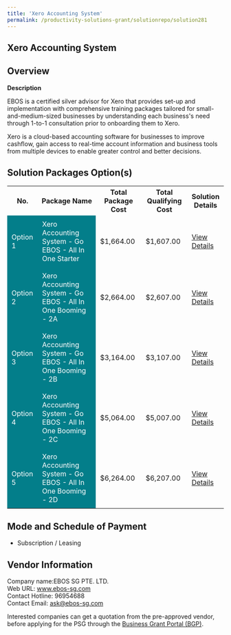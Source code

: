 ```yaml
---
title: 'Xero Accounting System'
permalink: /productivity-solutions-grant/solutionrepo/solution281
---
```


## Xero Accounting System

## Overview

**Description**

EBOS is a certified silver advisor for Xero that provides set-up and implementation with comprehensive training packages tailored for small-and-medium-sized businesses by understanding each business's need through 1-to-1 consultation prior to onboarding them to Xero. 

Xero is a cloud-based accounting software for businesses to improve cashflow, gain access to real-time account information and business tools from multiple devices to enable greater control and better decisions.

## Solution Packages Option(s)

<table>
<tr>
<th><b>No.</b></th>
<th><b>Package Name</b></th>
<th><b>Total Package Cost</b></th>
<th><b>Total Qualifying Cost</b></th>
<th><b>Solution Details</b></th>
</tr>
<tr>
<td style='padding: 10px; background-color: #037E8A; color: #FFFFFF;'>Option 1</td>
<td style='padding: 10px; background-color: #037E8A; color: #FFFFFF;'>Xero Accounting System - Go EBOS - All In One Starter</td>
<td style='padding: 10px;'>$1,664.00</td>
<td style='padding: 10px;'>$1,607.00</td>
<td style='padding: 10px;'><a href='/images/psg/Desensitised_EBOS_Annex3_CR_wef_10Nov22_Part_1.pdf' target='_blank'>View Details</a></td>
</tr>
<tr>
<td style='padding: 10px; background-color: #037E8A; color: #FFFFFF;'>Option 2</td>
<td style='padding: 10px; background-color: #037E8A; color: #FFFFFF;'>Xero Accounting System - Go EBOS - All In One Booming - 2A</td>
<td style='padding: 10px;'>$2,664.00</td>
<td style='padding: 10px;'>$2,607.00</td>
<td style='padding: 10px;'><a href='/images/psg/Desensitised_EBOS_Annex3_CR_wef_10Nov22_Part_2.pdf' target='_blank'>View Details</a></td>
</tr>
<tr>
<td style='padding: 10px; background-color: #037E8A; color: #FFFFFF;'>Option 3</td>
<td style='padding: 10px; background-color: #037E8A; color: #FFFFFF;'>Xero Accounting System - Go EBOS - All In One Booming - 2B</td>
<td style='padding: 10px;'>$3,164.00</td>
<td style='padding: 10px;'>$3,107.00</td>
<td style='padding: 10px;'><a href='/images/psg/Desensitised_EBOS_Annex3_CR_wef_10Nov22_Part_3.pdf' target='_blank'>View Details</a></td>
</tr>
<tr>
<td style='padding: 10px; background-color: #037E8A; color: #FFFFFF;'>Option 4</td>
<td style='padding: 10px; background-color: #037E8A; color: #FFFFFF;'>Xero Accounting System - Go EBOS - All In One Booming - 2C</td>
<td style='padding: 10px;'>$5,064.00</td>
<td style='padding: 10px;'>$5,007.00</td>
<td style='padding: 10px;'><a href='/images/psg/Desensitised_EBOS_Annex3_CR_wef_10Nov22_Part_4.pdf' target='_blank'>View Details</a></td>
</tr>
<tr>
<td style='padding: 10px; background-color: #037E8A; color: #FFFFFF;'>Option 5</td>
<td style='padding: 10px; background-color: #037E8A; color: #FFFFFF;'>Xero Accounting System - Go EBOS - All In One Booming - 2D</td>
<td style='padding: 10px;'>$6,264.00</td>
<td style='padding: 10px;'>$6,207.00</td>
<td style='padding: 10px;'><a href='/images/psg/Desensitised_EBOS_Annex3_CR_wef_10Nov22_Part_5.pdf' target='_blank'>View Details</a></td>
</tr>
</table>

## Mode and Schedule of Payment

 - Subscription / Leasing

## Vendor Information

 Company name:EBOS SG PTE. LTD.<br>Web URL: www.ebos-sg.com <br>Contact Hotline: 96954688 <br>Contact Email: ask@ebos-sg.com 

Interested companies can get a quotation from the pre-approved vendor, before applying for the PSG through the <a href='https://www.businessgrants.gov.sg/' target='_blank' rel='noopener'>Business Grant Portal (BGP)</a>.

<script src="/jquery/resize-tables.js"></script>
